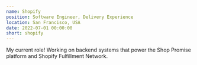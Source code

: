 ```yaml
---
name: Shopify
position: Software Engineer, Delivery Experience
location: San Francisco, USA
date: 2022-07-01 00:00:00
short: shopify
---
```


My current role! Working on backend systems that power the Shop Promise platform and Shopify Fulfillment Network.